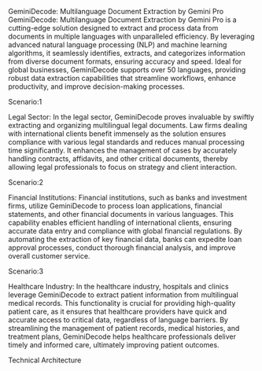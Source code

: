GeminiDecode: Multilanguage Document Extraction by Gemini Pro
GeminiDecode: Multilanguage Document Extraction by Gemini Pro is a cutting-edge solution designed to extract and process data from documents in multiple languages with unparalleled efficiency. By leveraging advanced natural language processing (NLP) and machine learning algorithms, it seamlessly identifies, extracts, and categorizes information from diverse document formats, ensuring accuracy and speed. Ideal for global businesses, GeminiDecode supports over 50 languages, providing robust data extraction capabilities that streamline workflows, enhance productivity, and improve decision-making processes.

Scenario:1

Legal Sector: In the legal sector, GeminiDecode proves invaluable by swiftly extracting and organizing multilingual legal documents. Law firms dealing with international clients benefit immensely as the solution ensures compliance with various legal standards and reduces manual processing time significantly. It enhances the management of cases by accurately handling contracts, affidavits, and other critical documents, thereby allowing legal professionals to focus on strategy and client interaction.

Scenario:2

Financial Institutions: Financial institutions, such as banks and investment firms, utilize GeminiDecode to process loan applications, financial statements, and other financial documents in various languages. This capability enables efficient handling of international clients, ensuring accurate data entry and compliance with global financial regulations. By automating the extraction of key financial data, banks can expedite loan approval processes, conduct thorough financial analysis, and improve overall customer service.

Scenario:3

Healthcare Industry: In the healthcare industry, hospitals and clinics leverage GeminiDecode to extract patient information from multilingual medical records. This functionality is crucial for providing high-quality patient care, as it ensures that healthcare providers have quick and accurate access to critical data, regardless of language barriers. By streamlining the management of patient records, medical histories, and treatment plans, GeminiDecode helps healthcare professionals deliver timely and informed care, ultimately improving patient outcomes.

Technical Architecture

